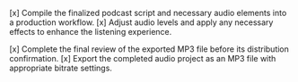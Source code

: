 [x] Compile the finalized podcast script and necessary audio elements into a production workflow.
[x] Adjust audio levels and apply any necessary effects to enhance the listening experience.


[x] Complete the final review of the exported MP3 file before its distribution confirmation.
[x] Export the completed audio project as an MP3 file with appropriate bitrate settings.